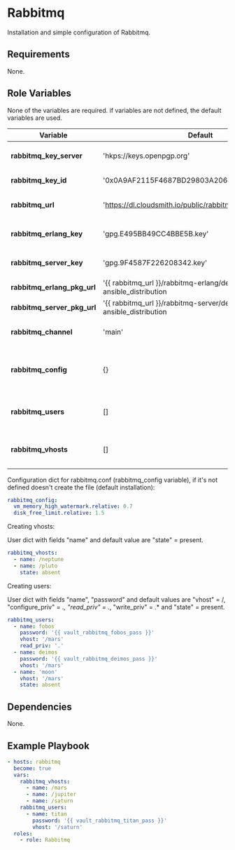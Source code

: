Rabbitmq
=========

Installation and simple configuration of Rabbitmq.

Requirements
------------

None.

Role Variables
--------------

None of the variables are required. if variables are not defined, the default variables are used.

| Variable                    | Default                                                                     | Description                                       |
| ----------------------------| ----------------------------------------------------------------------------| --------------------------------------------------|
| **rabbitmq_key_server**     | 'hkps://keys.openpgp.org'                                                   | URL of rabbitmq key server.                       |
| **rabbitmq_key_id**         | '0x0A9AF2115F4687BD29803A206B73A36E6026DFCA'                                | Rabbitmq key id.                                  |
| **rabbitmq_url**            | 'https://dl.cloudsmith.io/public/rabbitmq'                                  | URL of rabbitmq repo                              |
| **rabbitmq_erlang_key**     | 'gpg.E495BB49CC4BBE5B.key'                                                  | Key of rabbitmq-erlang.                           |
| **rabbitmq_server_key**     | 'gpg.9F4587F226208342.key'                                                  | Key of rabbitmq-server.                           |
| **rabbitmq_erlang_pkg_url** | '{{ rabbitmq_url }}/rabbitmq-erlang/deb/{{ ansible_distribution | lower }}' | URL of rabbitmq-erlang repo.                      |
| **rabbitmq_server_pkg_url** | '{{ rabbitmq_url }}/rabbitmq-server/deb/{{ ansible_distribution | lower }}' | URL of rabbitmq-server repo.                      |
| **rabbitmq_channel**        | 'main'                                                                      | Channel of rabbitmq installation.                 |
| **rabbitmq_config**         | {}                                                                          | Dict of rabbitmq.conf file (check usage below).    |
| **rabbitmq_users**          | []                                                                          | List of dicts of users (check usage below).     |
| **rabbitmq_vhosts**         | []                                                                          | List of dicts of vhost (check usage below).     |


Configuration dict for rabbitmq.conf (rabbitmq_config variable), if it's not defined doesn't create the file (default installation):

```yaml
rabbitmq_config:
  vm_memory_high_watermark.relative: 0.7
  disk_free_limit.relative: 1.5
```

Creating vhosts:

User dict with fields "name" and default value are "state" = present.

```yaml
rabbitmq_vhosts:
  - name: /neptune
  - name: /pluto
    state: absent
```

Creating users:

User dict with fields "name", "password" and default values are "vhost" = /, "configure_priv" = .*, "read_priv" = .*, "write_priv" = .* and "state" = present.

```yaml
rabbitmq_users:
  - name: fobos
    password: '{{ vault_rabbitmq_fobos_pass }}'
    vhost: '/mars'
    read_priv: '.'
  - name: deimos
    password: '{{ vault_rabbitmq_deimos_pass }}'
    vhost: '/mars'
  - name: 'moon'
    vhost: '/mars'
    state: absent
```

Dependencies
--------------

None.

Example Playbook
----------------

```yaml
- hosts: rabbitmq
  become: true
  vars:
    rabbitmq_vhosts:
      - name: /mars
      - name: /jupiter
      - name: /saturn
    rabbitmq_users:
      - name: titan
        password: '{{ vault_rabbitmq_titan_pass }}'
        vhost: '/saturn'
  roles:
    - role: Rabbitmq
```
